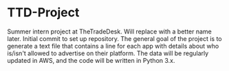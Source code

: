 # TTD-Project
Summer intern project at TheTradeDesk. Will replace with a better name later. Initial commit to set up repository.
The general goal of the project is to generate a text file that contains a line for each app with details about who is/isn't allowed to advertise on their platform. 
The data will be regularly updated in AWS, and the code will be written in Python 3.x.